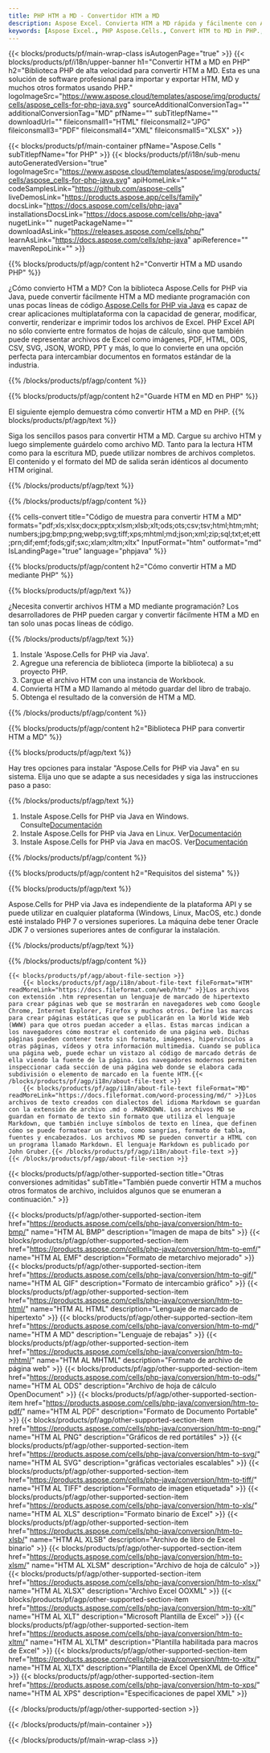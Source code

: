 ```yaml
---
title: PHP HTM a MD - Convertidor HTM a MD
description: Aspose Excel. Convierta HTM a MD rápida y fácilmente con Aspose.Cells. PHP HTM a MD. PHP Guarde HTM en MD. Guarde HTM como MD usando PHP.
keywords: [Aspose Excel., PHP Aspose.Cells., Convert HTM to MD in PHP., Save HTM to MD using PHP., PHP HTM to MD saveformat., HTM to MD Converter., PHP Save HTM as MD]
---
```

{{< blocks/products/pf/main-wrap-class isAutogenPage="true" >}}
{{< blocks/products/pf/i18n/upper-banner h1="Convertir HTM a MD en PHP" h2="Biblioteca PHP de alta velocidad para convertir HTM a MD. Esta es una solución de software profesional para importar y exportar HTM, MD y muchos otros formatos usando PHP." logoImageSrc="https://www.aspose.cloud/templates/aspose/img/products/cells/aspose_cells-for-php-java.svg" sourceAdditionalConversionTag="" additionalConversionTag="MD" pfName="" subTitlepfName="" downloadUrl="" fileiconsmall1="HTML" fileiconsmall2="JPG" fileiconsmall3="PDF" fileiconsmall4="XML" fileiconsmall5="XLSX" >}}

{{< blocks/products/pf/main-container pfName="Aspose.Cells " subTitlepfName="for PHP" >}}
{{< blocks/products/pf/i18n/sub-menu autoGeneratedVersion="true" logoImageSrc="https://www.aspose.cloud/templates/aspose/img/products/cells/aspose_cells-for-php-java.svg" apiHomeLink="" codeSamplesLink="https://github.com/aspose-cells" liveDemosLink="https://products.aspose.app/cells/family" docsLink="https://docs.aspose.com/cells/php-java" installationsDocsLink="https://docs.aspose.com/cells/php-java" nugetLink="" nugetPackageName="" downloadAsLink="https://releases.aspose.com/cells/php/" learnAsLink="https://docs.aspose.com/cells/php-java" apiReference="" mavenRepoLink="" >}}


{{% blocks/products/pf/agp/content h2="Convertir HTM a MD usando PHP" %}}

 ¿Cómo convierto HTM a MD? Con la biblioteca Aspose.Cells for PHP via Java, puede convertir fácilmente HTM a MD mediante programación con unas pocas líneas de código.[Aspose.Cells for PHP via Java](https://products.aspose.com/cells/php-java/) es capaz de crear aplicaciones multiplataforma con la capacidad de generar, modificar, convertir, renderizar e imprimir todos los archivos de Excel. PHP Excel API no sólo convierte entre formatos de hojas de cálculo, sino que también puede representar archivos de Excel como imágenes, PDF, HTML, ODS, CSV, SVG, JSON, WORD, PPT y más, lo que lo convierte en una opción perfecta para intercambiar documentos en formatos estándar de la industria.
 
{{% /blocks/products/pf/agp/content %}}

{{% blocks/products/pf/agp/content h2="Guarde HTM en MD en PHP" %}}

El siguiente ejemplo demuestra cómo convertir HTM a MD en PHP.
{{% blocks/products/pf/agp/text %}}

Siga los sencillos pasos para convertir HTM a MD. Cargue su archivo HTM y luego simplemente guárdelo como archivo MD. Tanto para la lectura HTM como para la escritura MD, puede utilizar nombres de archivos completos. El contenido y el formato del MD de salida serán idénticos al documento HTM original.

{{% /blocks/products/pf/agp/text %}}

{{% /blocks/products/pf/agp/content %}}

{{% cells-convert title="Código de muestra para convertir HTM a MD" formats="pdf;xls;xlsx;docx;pptx;xlsm;xlsb;xlt;ods;ots;csv;tsv;html;htm;mht;numbers;jpg;bmp;png;webp;svg;tiff;xps;mhtml;md;json;xml;zip;sql;txt;et;ett;prn;dif;emf;fods;gif;sxc;xlam;xltm;xltx" InputFormat="htm" outformat="md" IsLandingPage="true" language="phpjava" %}}

{{% blocks/products/pf/agp/content h2="Cómo convertir HTM a MD mediante PHP" %}}

{{% blocks/products/pf/agp/text %}}

¿Necesita convertir archivos HTM a MD mediante programación? Los desarrolladores de PHP pueden cargar y convertir fácilmente HTM a MD en tan solo unas pocas líneas de código.

{{% /blocks/products/pf/agp/text %}}

1.  Instale 'Aspose.Cells for PHP via Java'.
1.  Agregue una referencia de biblioteca (importe la biblioteca) a su proyecto PHP.
1.  Cargue el archivo HTM con una instancia de Workbook.
1.  Convierta HTM a MD llamando al método guardar del libro de trabajo.
1.  Obtenga el resultado de la conversión de HTM a MD.

{{% /blocks/products/pf/agp/content %}}

{{% blocks/products/pf/agp/content h2="Biblioteca PHP para convertir HTM a MD" %}}

{{% blocks/products/pf/agp/text %}}

Hay tres opciones para instalar "Aspose.Cells for PHP via Java" en su sistema. Elija uno que se adapte a sus necesidades y siga las instrucciones paso a paso:

{{% /blocks/products/pf/agp/text %}}

1.  Instale Aspose.Cells for PHP via Java en Windows. Consulte[Documentación](https://docs.aspose.com/cells/php-java/setup-and-installation-guidelines/#windows)
1.  Instale Aspose.Cells for PHP via Java en Linux. Ver[Documentación](https://docs.aspose.com/cells/php-java/setup-and-installation-guidelines/#linux)
1.  Instale Aspose.Cells for PHP via Java en macOS. Ver[Documentación](https://docs.aspose.com/cells/php-java/setup-and-installation-guidelines/#mac)

{{% /blocks/products/pf/agp/content %}}

{{% blocks/products/pf/agp/content h2="Requisitos del sistema" %}}

{{% blocks/products/pf/agp/text %}}

Aspose.Cells for PHP via Java es independiente de la plataforma API y se puede utilizar en cualquier plataforma (Windows, Linux, MacOS, etc.) donde esté instalado PHP 7 o versiones superiores. La máquina debe tener Oracle JDK 7 o versiones superiores antes de configurar la instalación.
 
{{% /blocks/products/pf/agp/text %}}


{{% /blocks/products/pf/agp/content %}}

<!-- aboutfile Starts -->
    {{< blocks/products/pf/agp/about-file-section >}}
        {{< blocks/products/pf/agp/i18n/about-file-text fileFormat="HTM" readMoreLink="https://docs.fileformat.com/web/htm/" >}}Los archivos con extensión .htm representan un lenguaje de marcado de hipertexto para crear páginas web que se mostrarán en navegadores web como Google Chrome, Internet Explorer, Firefox y muchos otros. Define las marcas para crear páginas estáticas que se publicarán en la World Wide Web (WWW) para que otros puedan acceder a ellas. Estas marcas indican a los navegadores cómo mostrar el contenido de una página web. Dichas páginas pueden contener texto sin formato, imágenes, hipervínculos a otras páginas, vídeos y otra información multimedia. Cuando se publica una página web, puede echar un vistazo al código de marcado detrás de ella viendo la fuente de la página. Los navegadores modernos permiten inspeccionar cada sección de una página web donde se elabora cada subdivisión o elemento de marcado en la fuente HTM.{{< /blocks/products/pf/agp/i18n/about-file-text >}}
        {{< blocks/products/pf/agp/i18n/about-file-text fileFormat="MD" readMoreLink="https://docs.fileformat.com/word-processing/md/" >}}Los archivos de texto creados con dialectos del idioma Markdown se guardan con la extensión de archivo .md o .MARKDOWN. Los archivos MD se guardan en formato de texto sin formato que utiliza el lenguaje Markdown, que también incluye símbolos de texto en línea, que definen cómo se puede formatear un texto, como sangrías, formato de tabla, fuentes y encabezados. Los archivos MD se pueden convertir a HTML con un programa llamado Markdown. El lenguaje Markdown es publicado por John Gruber.{{< /blocks/products/pf/agp/i18n/about-file-text >}}
    {{< /blocks/products/pf/agp/about-file-section >}}
<!-- aboutfile Ends -->

{{< blocks/products/pf/agp/other-supported-section title="Otras conversiones admitidas" subTitle="También puede convertir HTM a muchos otros formatos de archivo, incluidos algunos que se enumeran a continuación." >}}

{{< blocks/products/pf/agp/other-supported-section-item href="https://products.aspose.com/cells/php-java/conversion/htm-to-bmp/" name="HTM AL BMP" description="Imagen de mapa de bits" >}}
{{< blocks/products/pf/agp/other-supported-section-item href="https://products.aspose.com/cells/php-java/conversion/htm-to-emf/" name="HTM AL EMF" description="Formato de metarchivo mejorado" >}}
{{< blocks/products/pf/agp/other-supported-section-item href="https://products.aspose.com/cells/php-java/conversion/htm-to-gif/" name="HTM AL GIF" description="Formato de intercambio gráfico" >}}
{{< blocks/products/pf/agp/other-supported-section-item href="https://products.aspose.com/cells/php-java/conversion/htm-to-html/" name="HTM AL HTML" description="Lenguaje de marcado de hipertexto" >}}
{{< blocks/products/pf/agp/other-supported-section-item href="https://products.aspose.com/cells/php-java/conversion/htm-to-md/" name="HTM A MD" description="Lenguaje de rebajas" >}}
{{< blocks/products/pf/agp/other-supported-section-item href="https://products.aspose.com/cells/php-java/conversion/htm-to-mhtml/" name="HTM AL MHTML" description="Formato de archivo de página web" >}}
{{< blocks/products/pf/agp/other-supported-section-item href="https://products.aspose.com/cells/php-java/conversion/htm-to-ods/" name="HTM AL ODS" description="Archivo de hoja de cálculo OpenDocument" >}}
{{< blocks/products/pf/agp/other-supported-section-item href="https://products.aspose.com/cells/php-java/conversion/htm-to-pdf/" name="HTM AL PDF" description="Formato de Documento Portable" >}}
{{< blocks/products/pf/agp/other-supported-section-item href="https://products.aspose.com/cells/php-java/conversion/htm-to-png/" name="HTM AL PNG" description="Gráficos de red portátiles" >}}
{{< blocks/products/pf/agp/other-supported-section-item href="https://products.aspose.com/cells/php-java/conversion/htm-to-svg/" name="HTM AL SVG" description="gráficas vectoriales escalables" >}}
{{< blocks/products/pf/agp/other-supported-section-item href="https://products.aspose.com/cells/php-java/conversion/htm-to-tiff/" name="HTM AL TIFF" description="Formato de imagen etiquetada" >}}
{{< blocks/products/pf/agp/other-supported-section-item href="https://products.aspose.com/cells/php-java/conversion/htm-to-xls/" name="HTM AL XLS" description="Formato binario de Excel" >}}
{{< blocks/products/pf/agp/other-supported-section-item href="https://products.aspose.com/cells/php-java/conversion/htm-to-xlsb/" name="HTM AL XLSB" description="Archivo de libro de Excel binario" >}}
{{< blocks/products/pf/agp/other-supported-section-item href="https://products.aspose.com/cells/php-java/conversion/htm-to-xlsm/" name="HTM AL XLSM" description="Archivo de hoja de cálculo" >}}
{{< blocks/products/pf/agp/other-supported-section-item href="https://products.aspose.com/cells/php-java/conversion/htm-to-xlsx/" name="HTM AL XLSX" description="Archivo Excel OOXML" >}}
{{< blocks/products/pf/agp/other-supported-section-item href="https://products.aspose.com/cells/php-java/conversion/htm-to-xlt/" name="HTM AL XLT" description="Microsoft Plantilla de Excel" >}}
{{< blocks/products/pf/agp/other-supported-section-item href="https://products.aspose.com/cells/php-java/conversion/htm-to-xltm/" name="HTM AL XLTM" description="Plantilla habilitada para macros de Excel" >}}
{{< blocks/products/pf/agp/other-supported-section-item href="https://products.aspose.com/cells/php-java/conversion/htm-to-xltx/" name="HTM AL XLTX" description="Plantilla de Excel OpenXML de Office" >}}
{{< blocks/products/pf/agp/other-supported-section-item href="https://products.aspose.com/cells/php-java/conversion/htm-to-xps/" name="HTM AL XPS" description="Especificaciones de papel XML" >}}

{{< /blocks/products/pf/agp/other-supported-section >}}

{{< /blocks/products/pf/main-container >}}
    
{{< /blocks/products/pf/main-wrap-class >}}
